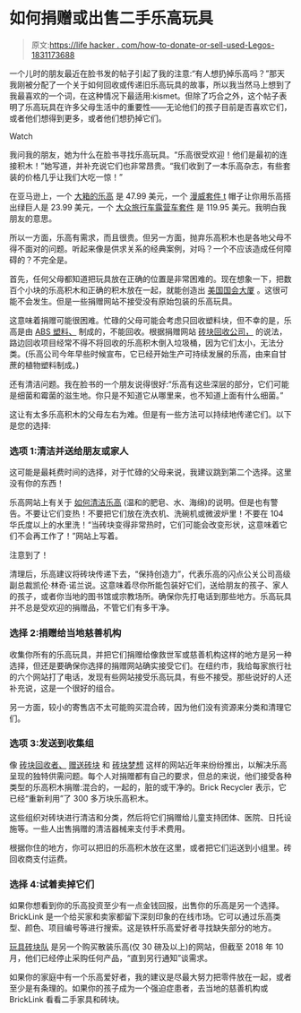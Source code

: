 # 如何捐赠或出售二手乐高玩具

> 原文:[https://life hacker . com/how-to-donate-or-sell-used-Legos-1831173688](https://lifehacker.com/how-to-donate-or-sell-used-legos-1831173688)

一个儿时的朋友最近在脸书发的帖子引起了我的注意:“有人想扔掉乐高吗？”那天我刚被分配了一个关于如何回收或传递旧乐高玩具的故事，所以我当然马上想到了我最喜欢的一个词，在这种情况下最适用:kismet。但除了巧合之外，这个帖子表明了乐高玩具在许多父母生活中的重要性——无论他们的孩子目前是否喜欢它们，或者他们想得到更多，或者他们想扔掉它们。

Watch

我问我的朋友，她为什么在脸书寻找乐高玩具。“乐高很受欢迎！他们是最初的连接积木！”她写道，并补充说它们也非常昂贵。“我们收到了一本乐高杂志，有些套装的价格几乎让我们大吃一惊！”

在亚马逊上，一个 [大箱的乐高](https://www.amazon.com/LEGO-Classic-Large-Creative-Brick/dp/B00NHQF6MG/ref=sr_1_8?asc_campaign=InlineText&asc_refurl=https://lifehacker.com/how-to-donate-or-sell-used-legos-1831173688&asc_source=&ie=UTF8&keywords=lego&qid=1544628804&s=toys-and-games&sr=1-8&tag=kinjalifehackerlink-20) 是 47.99 美元，一个 [漫威套件 t](https://www.amazon.com/LEGO-Marvel-Super-Heroes-Avengers/dp/B078C8HZ1P/ref=sr_1_11?asc_campaign=InlineText&asc_refurl=https://lifehacker.com/how-to-donate-or-sell-used-legos-1831173688&asc_source=&ie=UTF8&keywords=lego&qid=1544628804&s=toys-and-games&sr=1-11&tag=kinjalifehackerlink-20) 帽子让你用乐高搭出绿巨人是 23.99 美元，一个 [大众旅行车露营车套件](https://www.amazon.com/LEGO-Creator-Expert-Volkswagen-Construction/dp/B014QRO0W6/ref=sr_1_15?asc_campaign=InlineText&asc_refurl=https://lifehacker.com/how-to-donate-or-sell-used-legos-1831173688&asc_source=&ie=UTF8&keywords=lego&qid=1544628804&s=toys-and-games&sr=1-15&tag=kinjalifehackerlink-20) 是 119.95 美元。我明白我朋友的意思。

所以一方面，乐高有需求，而且很贵。但另一方面，抛弃乐高积木也是各地父母不得不面对的问题。听起来像是供求关系的经典案例，对吗？一个不应该造成任何障碍的？不完全是。

首先，任何父母都知道把玩具放在正确的位置是非常困难的。现在想象一下，把数百个小块的乐高积木和正确的积木放在一起，就能创造出 [美国国会大厦](https://www.amazon.com/LEGO-Architecture-United-Capitol-Building/dp/B01CVGV5H2/ref=sr_1_10?asc_campaign=InlineText&asc_refurl=https://lifehacker.com/how-to-donate-or-sell-used-legos-1831173688&asc_source=&ie=UTF8&keywords=lego&qid=1544628804&s=toys-and-games&sr=1-10&tag=kinjalifehackerlink-20) 。这很可能不会发生。但是一些捐赠网站不接受没有原始包装的乐高玩具。

这意味着捐赠可能很困难。忙碌的父母可能会考虑只回收塑料块，但不幸的是，乐高是由 [ABS 塑料、](https://en.wikipedia.org/wiki/Acrylonitrile_butadiene_styrene) 制成的，不能回收。根据捐赠网站 [砖块回收公司，](https://www.brickrecycler.com/are-legos-recyclable/) 的说法，路边回收项目经常不得不将回收的乐高积木倒入垃圾桶，因为它们太小，无法分类。(乐高公司今年早些时候宣布，它已经开始生产可持续发展的乐高，由来自甘蔗的植物塑料制成。)

还有清洁问题。我在脸书的一个朋友说得很好:“乐高有这些深层的部分，它们可能是细菌和霉菌的滋生地。你只是不知道它从哪里来，也不知道上面有什么细菌。”

这让有太多乐高积木的父母左右为难。但是有一些方法可以持续地传递它们。以下是您的选择:

### **选项 1:清洁并送给朋友或家人**

这可能是最耗费时间的选择，对于忙碌的父母来说，我建议跳到第二个选择。这里没有你的东西！

乐高网站上有关于 [如何清洁乐高](https://www.lego.com/en-us/service/help/bricks-building/brick-facts/cleaning-your-lego-bricks-408100000007835) (温和的肥皂、水、海绵)的说明。但是也有警告。不要让它们变热！不要把它们放在洗衣机、洗碗机或微波炉里！不要在 104 华氏度以上的水里洗！“当砖块变得非常热时，它们可能会改变形状，这意味着它们不会再工作了！”网站上写着。

注意到了！

清理后，乐高建议将砖块传递下去，“保持创造力”，代表乐高的闪点公关公司高级副总裁凯伦·林奇·诺兰说。这意味着尽你所能包装好它们，送给朋友的孩子、家人的孩子，或者你当地的图书馆或宗教场所。确保你先打电话到那些地方。乐高玩具并不总是受欢迎的捐赠品，不管它们有多干净。

### **选择 2:捐赠给当地慈善机构**

收集你所有的乐高玩具，并把它们捐赠给像救世军或慈善机构这样的地方是另一种选择，但还是要确保你选择的捐赠网站确实接受它们。在纽约市，我给每家旅行社的六个网站打了电话，发现有些网站接受乐高玩具，有些不接受。那些说好的人还补充说，这是一个很好的组合。

另一方面，较小的寄售店不太可能购买混合砖，因为他们没有资源来分类和清理它们。

### **选项 3:发送到收集组**

像 [砖块回收者、](https://www.brickrecycler.com/) [赠送砖块](http://thegivingbrick.org/index.html) 和 [砖块梦想](http://www.brickdreams.org/) 这样的网站近年来纷纷推出，以解决乐高呈现的独特供需问题。每个人对捐赠都有自己的要求，但总的来说，他们接受各种类型的乐高积木捐赠:混合的，一起的，脏的或干净的。Brick Recycler 表示，它已经“重新利用”了 300 多万块乐高积木。

这些组织对砖块进行清洁和分类，然后将它们捐赠给儿童支持团体、医院、日托设施等。一些人出售捐赠的清洁器械来支付手术费用。

根据你住的地方，你可以把旧的乐高积木放在这里，或者把它们运送到小组里。砖回收商支付运费。

### **选择 4:试着卖掉它们**

如果你想看到你的乐高投资至少有一点金钱回报，出售你的乐高是另一个选择。BrickLink 是一个给买家和卖家都留下深刻印象的在线市场。它可以通过乐高类型、颜色、项目编号等进行搜索。这是铁杆乐高爱好者寻找缺失部分的地方。

[玩具砖块队](https://www.toybrickbrigade.com/we-buy-lego/) 是另一个购买散装乐高(仅 30 磅及以上)的网站，但截至 2018 年 10 月，他们已经停止采购任何产品，“直到另行通知”谈需求。

如果你的家庭中有一个乐高爱好者，我的建议是尽最大努力把零件放在一起，或者至少是有条理的。如果你的孩子成为一个强迫症患者，去当地的慈善机构或 BrickLink 看看二手家具和砖块。